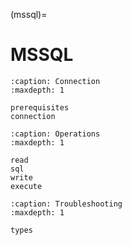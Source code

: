 (mssql)=

# MSSQL

```{toctree}
:caption: Connection
:maxdepth: 1

prerequisites
connection
```

```{toctree}
:caption: Operations
:maxdepth: 1

read
sql
write
execute
```

```{toctree}
:caption: Troubleshooting
:maxdepth: 1

types
```
